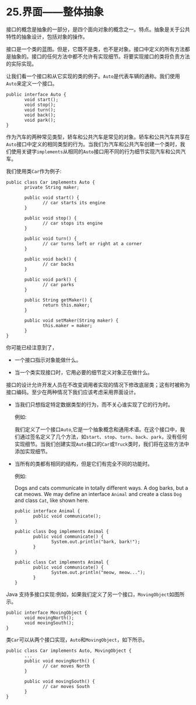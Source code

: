 # 25.界面——整体抽象

接口的概念是抽象的一部分，是四个面向对象的概念之一。特点。抽象是关于公共特性的抽象设计，包括对象的操作。

接口是一个类的蓝图。但是，它既不是类，也不是对象。接口中定义的所有方法都是抽象的。接口的任何方法中都不允许有实现细节。将要实现接口的类将负责方法的实际实现。

让我们看一个接口和从它实现的类的例子。`Auto`是代表车辆的通称。我们使用`Auto`来定义一个接口。

```
public interface Auto {
       void start();
       void stop();
       void turn();
       void back();
       void park();
}

```

作为汽车的两种常见类型，轿车和公共汽车是常见的对象。轿车和公共汽车共享在`Auto`接口中定义的相同类型的行为。当我们为汽车和公共汽车创建一个类时，我们使用关键字`implements`从相同的`Auto`接口用不同的行为细节实现汽车和公共汽车。

我们使用类`Car`作为例子:

```
public class Car implements Auto {
       private String maker;

       public void start() {
              // car starts its engine
       }

       public void stop() {
              // car stops its engine
       }

       public void turn() {
              // car turns left or right at a corner
       }

       public void back() {
              // car backs
       }

       public void park() {
              // car parks
       }

       public String getMaker() {
              return this.maker;
       }

       public void setMaker(String maker) {
              this.maker = maker;
       }
}

```

你可能已经注意到了，

*   一个接口指示对象能做什么。

*   当一个类实现接口时，它用必要的细节定义对象正在做什么。

接口的设计允许开发人员在不改变调用者实现的情况下修改底层类；这有时被称为接口编码。至少在两种情况下我们应该考虑采用界面设计。

*   当我们只想指定特定数据类型的行为，而不关心谁实现了它的行为时。

    例如:

    我们定义了一个接口`Auto`,它是一个抽象概念和通用术语。在这个接口中，我们通过签名定义了几个方法，如`start`、`stop`、`turn`、`back`、`park`，没有任何实现细节。当我们创建实现`Auto`接口的`Car`或`Truck`类时，我们将在这些方法中添加实现细节。

*   当所有的类都有相同的结构，但是它们有完全不同的功能时。

    例如:

    Dogs and cats communicate in totally different ways. A dog barks, but a cat meows. We may define an interface `Animal` and create a class `Dog` and class `Cat`, like shown here.

    ```
    public interface Animal {
           public void communicate();
    }

    public class Dog implements Animal {
           public void communicate() {
                  System.out.println("bark, bark!");
           }
    }

    public class Cat implements Animal {
           public void communicate() {
                  System.out.println("meow, meow...");
           }
    }

    ```

Java 支持多接口实现:例如，如果我们定义了另一个接口，`MovingObject`如图所示。

```
public interface MovingObject {
       void movingNorth();
       void movingSouth();
}

```

类`Car`可以从两个接口实现，`Auto`和`MovingObject`，如下所示。

```
public class Car implements Auto, MovingObject {
       ...
       public void movingNorth() {
              // car moves North
       }

       public void movingSouth() {
              // car moves South
       }
}

```